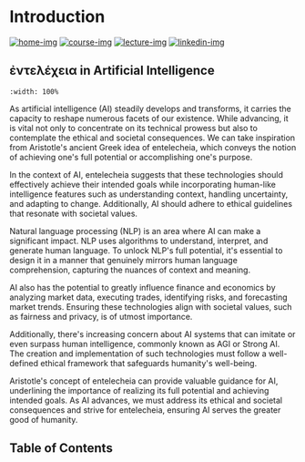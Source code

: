 # Introduction

[![home-img]][home-url]
[![course-img]][course-url]
[![lecture-img]][lecture-url]
[![linkedin-img]][linkedin-url]

[home-img]: https://img.shields.io/badge/www-entelecheia.me-blue
[home-url]: https://entelecheia.me
[course-img]: https://img.shields.io/badge/course-entelecheia.ai-blue
[course-url]: https://course.entelecheia.ai
[lecture-img]: https://img.shields.io/badge/lecture-entelecheia.ai-blue
[lecture-url]: https://lecture.entelecheia.ai
[linkedin-img]: https://img.shields.io/badge/LinkedIn-blue?logo=linkedin
[linkedin-url]: https://www.linkedin.com/in/entelecheia/

## ἐντελέχεια in Artificial Intelligence

```{youtube} p0ZGCfjusIA
:width: 100%
```

As artificial intelligence (AI) steadily develops and transforms, it carries the capacity to reshape numerous facets of our existence. While advancing, it is vital not only to concentrate on its technical prowess but also to contemplate the ethical and societal consequences. We can take inspiration from Aristotle's ancient Greek idea of entelecheia, which conveys the notion of achieving one's full potential or accomplishing one's purpose.

In the context of AI, entelecheia suggests that these technologies should effectively achieve their intended goals while incorporating human-like intelligence features such as understanding context, handling uncertainty, and adapting to change. Additionally, AI should adhere to ethical guidelines that resonate with societal values.

Natural language processing (NLP) is an area where AI can make a significant impact. NLP uses algorithms to understand, interpret, and generate human language. To unlock NLP's full potential, it's essential to design it in a manner that genuinely mirrors human language comprehension, capturing the nuances of context and meaning.

AI also has the potential to greatly influence finance and economics by analyzing market data, executing trades, identifying risks, and forecasting market trends. Ensuring these technologies align with societal values, such as fairness and privacy, is of utmost importance.

Additionally, there's increasing concern about AI systems that can imitate or even surpass human intelligence, commonly known as AGI or Strong AI. The creation and implementation of such technologies must follow a well-defined ethical framework that safeguards humanity's well-being.

Aristotle's concept of entelecheia can provide valuable guidance for AI, underlining the importance of realizing its full potential and achieving intended goals. As AI advances, we must address its ethical and societal consequences and strive for entelecheia, ensuring AI serves the greater good of humanity.

## Table of Contents

```{tableofcontents}

```

<!-- Links: -->

[hyperfast python template]: https://github.com/entelecheia/hyperfast-python-template
[license-image]: https://img.shields.io/github/license/entelecheia/lecture
[license-url]: https://github.com/entelecheia/lecture/blob/main/LICENSE
[version-image]: https://img.shields.io/github/v/release/entelecheia/lecture?sort=semver
[release-date-image]: https://img.shields.io/github/release-date/entelecheia/lecture
[release-url]: https://github.com/entelecheia/lecture/releases
[conventional-commits-image]: https://img.shields.io/badge/Conventional%20Commits-1.0.0-%23FE5196?logo=conventionalcommits&logoColor=white
[jupyter-book-image]: https://jupyterbook.org/en/stable/_images/badge.svg
[repo-url]: https://github.com/entelecheia/lecture
[pypi-url]: https://pypi.org/project/lecture
[docs-url]: https://lecture.entelecheia.ai
[changelog]: https://github.com/entelecheia/lecture/blob/main/CHANGELOG.md
[contributing guidelines]: https://github.com/entelecheia/lecture/blob/main/CONTRIBUTING.md

<!-- Links: -->
